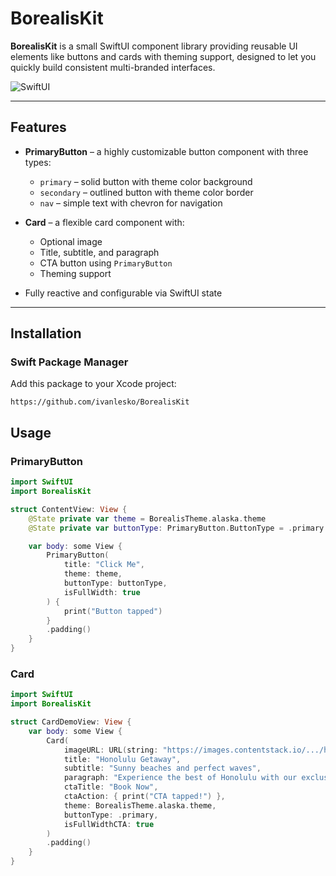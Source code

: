 # BorealisKit

**BorealisKit** is a small SwiftUI component library providing reusable UI elements like buttons and cards with theming support, designed to let you quickly build consistent multi-branded interfaces. 

![SwiftUI](https://img.shields.io/badge/SwiftUI-5.5-orange)

---

## Features

- **PrimaryButton** – a highly customizable button component with three types:
  - `primary` – solid button with theme color background  
  - `secondary` – outlined button with theme color border  
  - `nav` – simple text with chevron for navigation  

- **Card** – a flexible card component with:
  - Optional image  
  - Title, subtitle, and paragraph  
  - CTA button using `PrimaryButton`  
  - Theming support  

- Fully reactive and configurable via SwiftUI state  

---

## Installation

### Swift Package Manager

Add this package to your Xcode project:  

```
https://github.com/ivanlesko/BorealisKit
```

## Usage

### PrimaryButton

```swift
import SwiftUI
import BorealisKit

struct ContentView: View {
    @State private var theme = BorealisTheme.alaska.theme
    @State private var buttonType: PrimaryButton.ButtonType = .primary

    var body: some View {
        PrimaryButton(
            title: "Click Me",
            theme: theme,
            buttonType: buttonType,
            isFullWidth: true
        ) {
            print("Button tapped")
        }
        .padding()
    }
}
```

### Card
```swift
import SwiftUI
import BorealisKit

struct CardDemoView: View {
    var body: some View {
        Card(
            imageURL: URL(string: "https://images.contentstack.io/.../honolulu.webp"),
            title: "Honolulu Getaway",
            subtitle: "Sunny beaches and perfect waves",
            paragraph: "Experience the best of Honolulu with our exclusive travel packages...",
            ctaTitle: "Book Now",
            ctaAction: { print("CTA tapped!") },
            theme: BorealisTheme.alaska.theme,
            buttonType: .primary,
            isFullWidthCTA: true
        )
        .padding()
    }
}
```
